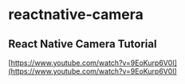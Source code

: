 # reactnative-camera

## React Native Camera Tutorial
[https://www.youtube.com/watch?v=9EoKurp6V0I](https://www.youtube.com/watch?v=9EoKurp6V0I)
